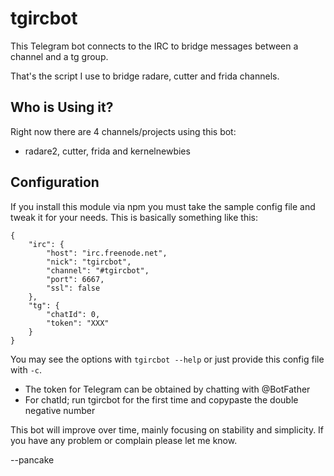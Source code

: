tgircbot
========

This Telegram bot connects to the IRC to bridge messages between a channel and a tg group.

That's the script I use to bridge radare, cutter and frida channels.

Who is Using it?
----------------

Right now there are 4 channels/projects using this bot:

- radare2, cutter, frida and kernelnewbies

Configuration
-------------

If you install this module via npm you must take the sample config file and tweak it for
your needs. This is basically something like this:

	{
		"irc": {
			"host": "irc.freenode.net",
			"nick": "tgircbot",
			"channel": "#tgircbot",
			"port": 6667,
			"ssl": false
		},
		"tg": {
			"chatId": 0,
			"token": "XXX"
		}
	}

You may see the options with `tgircbot --help` or just provide this config file with `-c`.

- The token for Telegram can be obtained by chatting with @BotFather
- For chatId; run tgircbot for the first time and copypaste the double negative number

This bot will improve over time, mainly focusing on stability and simplicity. If you
have any problem or complain please let me know.

--pancake
